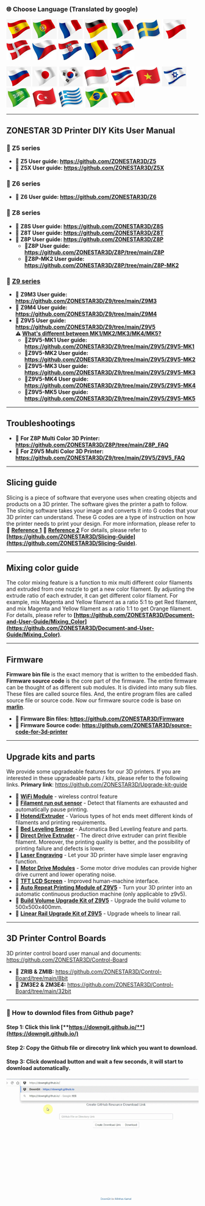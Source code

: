 ### :globe_with_meridians: Choose Language (Translated by google)
[![](./lanpic/ES.png)](https://github-com.translate.goog/ZONESTAR3D/Document-and-User-Guide?_x_tr_sl=en&_x_tr_tl=es)
[![](./lanpic/PT.png)](https://github-com.translate.goog/ZONESTAR3D/Document-and-User-Guide?_x_tr_sl=en&_x_tr_tl=pt)
[![](./lanpic/FR.png)](https://github-com.translate.goog/ZONESTAR3D/Document-and-User-Guide?_x_tr_sl=en&_x_tr_tl=fr)
[![](./lanpic/DE.png)](https://github-com.translate.goog/ZONESTAR3D/Document-and-User-Guide?_x_tr_sl=en&_x_tr_tl=de)
[![](./lanpic/IT.png)](https://github-com.translate.goog/ZONESTAR3D/Document-and-User-Guide?_x_tr_sl=en&_x_tr_tl=it)
[![](./lanpic/SW.png)](https://github-com.translate.goog/ZONESTAR3D/Document-and-User-Guide?_x_tr_sl=en&_x_tr_tl=sv)
[![](./lanpic/PL.png)](https://github-com.translate.goog/ZONESTAR3D/Document-and-User-Guide?_x_tr_sl=en&_x_tr_tl=pl)
[![](./lanpic/DK.png)](https://github-com.translate.goog/ZONESTAR3D/Document-and-User-Guide?_x_tr_sl=en&_x_tr_tl=da)
[![](./lanpic/CZ.png)](https://github-com.translate.goog/ZONESTAR3D/Document-and-User-Guide?_x_tr_sl=en&_x_tr_tl=cs)
[![](./lanpic/HR.png)](https://github-com.translate.goog/ZONESTAR3D/Document-and-User-Guide?_x_tr_sl=en&_x_tr_tl=hr)
[![](./lanpic/RO.png)](https://github-com.translate.goog/ZONESTAR3D/Document-and-User-Guide?_x_tr_sl=en&_x_tr_tl=ro)
[![](./lanpic/SK.png)](https://github-com.translate.goog/ZONESTAR3D/Document-and-User-Guide?_x_tr_sl=en&_x_tr_tl=sk)

[![](./lanpic/RU.png)](https://github-com.translate.goog/ZONESTAR3D/Document-and-User-Guide?_x_tr_sl=en&_x_tr_tl=ru)
[![](./lanpic/JP.png)](https://github-com.translate.goog/ZONESTAR3D/Document-and-User-Guide?_x_tr_sl=en&_x_tr_tl=ja)
[![](./lanpic/KR.png)](https://github-com.translate.goog/ZONESTAR3D/Document-and-User-Guide?_x_tr_sl=en&_x_tr_tl=ko)
[![](./lanpic/ID.png)](https://github-com.translate.goog/ZONESTAR3D/Document-and-User-Guide?_x_tr_sl=en&_x_tr_tl=id)
[![](./lanpic/TH.png)](https://github-com.translate.goog/ZONESTAR3D/Document-and-User-Guide?_x_tr_sl=en&_x_tr_tl=th)
[![](./lanpic/VN.png)](https://github-com.translate.goog/ZONESTAR3D/Document-and-User-Guide?_x_tr_sl=en&_x_tr_tl=vi)
[![](./lanpic/IL.png)](https://github-com.translate.goog/ZONESTAR3D/Document-and-User-Guide?_x_tr_sl=en&_x_tr_tl=iw)
[![](./lanpic/SA.png)](https://github-com.translate.goog/ZONESTAR3D/Document-and-User-Guide?_x_tr_sl=en&_x_tr_tl=ar)
[![](./lanpic/TR.png)](https://github-com.translate.goog/ZONESTAR3D/Document-and-User-Guide?_x_tr_sl=en&_x_tr_tl=tr)
[![](./lanpic/GR.png)](https://github-com.translate.goog/ZONESTAR3D/Document-and-User-Guide?_x_tr_sl=en&_x_tr_tl=el)
[![](./lanpic/BR.png)](https://github-com.translate.goog/ZONESTAR3D/Document-and-User-Guide?_x_tr_sl=en&_x_tr_tl=pt)
[![](./lanpic/CN.png)](https://github-com.translate.goog/ZONESTAR3D/Document-and-User-Guide?_x_tr_sl=en&_x_tr_tl=zh-CN)

-----
## ZONESTAR 3D Printer DIY Kits User Manual
### :file_folder: Z5 series
  - :open_file_folder: **Z5 User guide: https://github.com/ZONESTAR3D/Z5**
  - :open_file_folder: **Z5X  User guide: https://github.com/ZONESTAR3D/Z5X**
### :file_folder: Z6 series
  - :open_file_folder: **Z6 User guide: https://github.com/ZONESTAR3D/Z6**
### :file_folder: Z8 series
  - :open_file_folder: **Z8S User guide: https://github.com/ZONESTAR3D/Z8S**
  - :open_file_folder: **Z8T User guide: https://github.com/ZONESTAR3D/Z8T**
  - :open_file_folder: **Z8P User guide: https://github.com/ZONESTAR3D/Z8P**
    - :blue_book:**Z8P User guide: https://github.com/ZONESTAR3D/Z8P/tree/main/Z8P**
    - :blue_book:**Z8P-MK2 User guide: https://github.com/ZONESTAR3D/Z8P/tree/main/Z8P-MK2**
### :file_folder: [Z9 series](https://github.com/ZONESTAR3D/Z9)
  - :open_file_folder: **Z9M3 User guide: https://github.com/ZONESTAR3D/Z9/tree/main/Z9M3**
  - :open_file_folder: **Z9M4 User guide: https://github.com/ZONESTAR3D/Z9/tree/main/Z9M4**
  - :open_file_folder: **Z9V5 User guide: https://github.com/ZONESTAR3D/Z9/tree/main/Z9V5**     
   **:warning: [What's different between MK1/MK2/MK3/MK4/MK5?](https://github.com/ZONESTAR3D/Z9/tree/main/Z9V5#whats-different-on-z9v5-mk1mk2mk3mk4mk5)**
    - :blue_book:**Z9V5-MK1 User guide: https://github.com/ZONESTAR3D/Z9/tree/main/Z9V5/Z9V5-MK1**
    - :blue_book:**Z9V5-MK2 User guide: https://github.com/ZONESTAR3D/Z9/tree/main/Z9V5/Z9V5-MK2**
    - :blue_book:**Z9V5-MK3 User guide: https://github.com/ZONESTAR3D/Z9/tree/main/Z9V5/Z9V5-MK3**
    - :blue_book:**Z9V5-MK4 User guide: https://github.com/ZONESTAR3D/Z9/tree/main/Z9V5/Z9V5-MK4**  
    - :blue_book:**Z9V5-MK5 User guide: https://github.com/ZONESTAR3D/Z9/tree/main/Z9V5/Z9V5-MK5**  

-----
## Troubleshootings
- :open_file_folder: **For Z8P Multi Color 3D Printer: https://github.com/ZONESTAR3D/Z8P/tree/main/Z8P_FAQ**
- :open_file_folder: **For Z9V5 Multi Color 3D Printer: https://github.com/ZONESTAR3D/Z9/tree/main/Z9V5/Z9V5_FAQ**

-----
## Slicing guide  
Slicing is a piece of software that everyone uses when creating objects and products on a 3D printer. The software gives the printer a path to follow. The slicing software takes your image and converts it into G codes that your 3D printer can understand. These G codes are a type of instruction on how the printer needs to print your design. For more information, please refer to  :page_with_curl: [**Reference 1**](https://loveandrobots.com/what-is-slicing-in-3d-printing/)  :page_with_curl: [**Reference 2**](https://en.wikipedia.org/wiki/Slicer_(3D_printing))  
For details, please refer to **[https://github.com/ZONESTAR3D/Slicing-Guide](https://github.com/ZONESTAR3D/Slicing-Guide)**.

-----
## Mixing color guide
The color mixing feature is a function to mix multi different color filaments and extruded from one nozzle to get a new color filament. By adjusting the extrude ratio of each extruder, it can get different color filament. For example, mix Magenta and Yellow filament as a ratio 5:1 to get Red filament, and mix Magenta and Yellow filament as a ratio 1:1 to get Orange filament.    
For details, please refer to **[https://github.com/ZONESTAR3D/Document-and-User-Guide/Mixing_Color](https://github.com/ZONESTAR3D/Document-and-User-Guide/Mixing_Color)**.

-----
## Firmware
**Firmware bin file** is the exact memory that is written to the embedded flash.    
**Firmware source code** is the core part of the firmware. The entire firmware can be thought of as different sub modules. It is divided into many sub files. These files are called source files. And, the entire program files are called source file or source code. Now our firmware source code is base on [**marlin**](https://www.marlinfw.org).  
- :blue_book: **Firmware Bin files: https://github.com/ZONESTAR3D/Firmware**
- :blue_book: **Firmware Source code: https://github.com/ZONESTAR3D/source-code-for-3d-printer**

-----
## Upgrade kits and parts
We provide some upgradeable features for our 3D printers. If you are interested in these upgradeable parts / kits, please refer to the following links. **Primary link**: https://github.com/ZONESTAR3D/Upgrade-kit-guide
- :blue_book: [**WiFi Module**](https://github.com/ZONESTAR3D/Upgrade-kit-guide/tree/main/WiFi) - wireless control feature 
- :blue_book: [**Filament run out sensor**](https://github.com/ZONESTAR3D/Upgrade-kit-guide/tree/main/FROD) - Detect that filaments are exhausted and automatically pause printing.
- :blue_book: [**Hotend/Extruder**](https://github.com/ZONESTAR3D/Upgrade-kit-guide/tree/main/HOTEND) - Various types of hot ends meet different kinds of filaments and printing requirements.
- :blue_book: [**Bed Leveling Sensor**](https://github.com/ZONESTAR3D/Upgrade-kit-guide/tree/main/Bed_Leveling_Sensor) - Automatica Bed Leveling feature and parts.
- :blue_book: [**Direct Drive Extruder**](https://github.com/ZONESTAR3D/Upgrade-kit-guide/tree/main/Direct_Drive_Extrruder) - The direct drive extruder can print flexible filament. Moreover, the printing quality is better, and the possibility of printing failure and defects is lower.
- :blue_book: [**Laser Engraving**](https://github.com/ZONESTAR3D/Upgrade-kit-guide/tree/main/Laser_Engraving) - Let your 3D printer have simple laser engraving function.
- :blue_book: [**Motor Drive Modules**](https://github.com/ZONESTAR3D/Upgrade-kit-guide/tree/main/Motor_Driver) - Some motor drive modules can provide higher drive current and lower operating noise.
- :blue_book: [**TFT LCD Screen**](https://github.com/ZONESTAR3D/Upgrade-kit-guide/tree/main/TFT-LCD) - Improved human-machine interface.
- :blue_book: [**Auto Repeat Printing Module of Z9V5**](https://github.com/ZONESTAR3D/Upgrade-kit-guide/tree/main/Auto_Repeat_Printing) - Turn your 3D printer into an automatic continuous production machine (only applicable to z9v5).
- :blue_book: [**Build Volume Upgrade Kit of Z9V5**](https://github.com/ZONESTAR3D/Upgrade-kit-guide/tree/main/Z9V5_500x500) - Upgrade the build volume to 500x500x400mm.
- :blue_book: [**Linear Rail Upgrade Kit of Z9V5**](https://github.com/ZONESTAR3D/Upgrade-kit-guide/tree/main/Z9V5_LinearRail) - Upgrade wheels to linear rail.

-----
## 3D Printer Control Boards  
3D printer control board user manual and documents: https://github.com/ZONESTAR3D/Control-Board  
- :blue_book: **ZRIB & ZMIB:** https://github.com/ZONESTAR3D/Control-Board/tree/main/8bit
- :blue_book: **ZM3E2 & ZM3E4:** https://github.com/ZONESTAR3D/Control-Board/tree/main/32bit

-----
### :memo: How to downlod files from Github page?
#### Step 1: Click this link [**https://downgit.github.io/**](https://downgit.github.io/) 
#### Step 2: Copy the Github file or direcotry link which you want to download.
#### Step 3: Click download button and wait a few seconds, it will start to download automatically. 
![](download.gif)   
